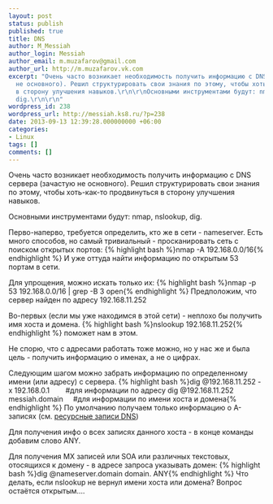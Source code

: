 ```yaml
---
layout: post
status: publish
published: true
title: DNS
author: M_Messiah
author_login: Messiah
author_email: m.muzafarov@gmail.com
author_url: http://m.muzafarov.vk.com
excerpt: "Очень часто возникает необходимость получить информацию с DNS сервера (зачастую
  не основного). Решил структурировать свои знания по этому, чтобы хоть-как-то продвинуться
  в сторону улучшения навыков.\r\n\r\nОсновными инструментами будут: nmap, nslookup,
  dig.\r\n\r\n"
wordpress_id: 238
wordpress_url: http://messiah.ks8.ru/?p=238
date: 2013-09-13 12:39:28.000000000 +06:00
categories:
- Linux
tags: []
comments: []
---
```

Очень часто возникает необходимость получить информацию с DNS сервера (зачастую не основного). Решил структурировать свои знания по этому, чтобы хоть-как-то продвинуться в сторону улучшения навыков.

Основными инструментами будут: nmap, nslookup, dig.



Перво-наперво, требуется определить, кто же в сети - nameserver. Есть много способов, но самый тривиальный - просканировать сеть с поиском открытых портов:
{% highlight bash %}nmap -A 192.168.0.0/16{% endhighlight %}
И уже оттуда найти информацию по открытым 53 портам в сети.

Для упрощения, можно искать только их:
{% highlight bash %}nmap -p 53 192.168.0.0/16 | grep -B 3 open{% endhighlight %}
Предположим, что сервер найден по адресу 192.168.11.252

Во-первых (если мы уже находимся в этой сети) - неплохо бы получить имя хоста и домена.
{% highlight bash %}nslookup 192.168.11.252{% endhighlight %}
поможет нам в этом.

Не спорю, что с адресами работать тоже можно, но у нас же и была цель - получить информацию о именах, а не о цифрах.

Следующим шагом можно забрать информацию по определенному имени (или адресу) с сервера.
{% highlight bash %}dig @192.168.11.252 -x 192.168.0.1 &nbsp; &nbsp; &nbsp; &nbsp;#для информации по адресу
dig @192.168.11.252 messiah.domain &nbsp; &nbsp;    #для информации по имени хоста и домена{% endhighlight %}
По умолчанию получаем только информацию о A-записях (см. <a title="Ресурсные записи DNS" href="http://ru.wikipedia.org/wiki/%D0%A0%D0%B5%D1%81%D1%83%D1%80%D1%81%D0%BD%D1%8B%D0%B5_%D0%B7%D0%B0%D0%BF%D0%B8%D1%81%D0%B8_DNS" target="_blank">ресурсные записи DNS</a>)

Для получения инфо о всех записях данного хоста - в конце команды добавим слово ANY.

Для получения MX записей или SOA или различных текстовых, отосящихся к домену - в адресе запроса указывать домен:
{% highlight bash %}dig @nameserver.domain domain. ANY{% endhighlight %}
Что делать, если nslookup не вернул имени хоста или домена? Вопрос остаётся открытым....
